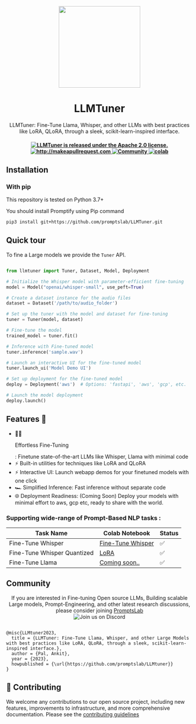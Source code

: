 <div align="center">
<img width="220px" src="https://raw.githubusercontent.com/promptslab/LLMTuner/main/assets/logo.png">
<h1>LLMTuner</h1></div>
<!-- 
<h2 align="center">LLMTuner</h2> -->

<p align="center">
  <p align="center">LLMTuner: Fine-Tune Llama, Whisper, and other LLMs with best practices like LoRA, QLoRA, through a sleek, scikit-learn-inspired interface.
</p>
</p>

 <h4 align="center">
  <a href="https://github.com/promptslab/LLMTuner/blob/main/LICENSE">
    <img src="https://img.shields.io/badge/License-Apache_2.0-blue.svg" alt="LLMTuner is released under the Apache 2.0 license." />
  </a>
  <a href="http://makeapullrequest.com">
    <img src="https://img.shields.io/badge/PRs-welcome-brightgreen.svg?style=flat-square" alt="http://makeapullrequest.com" />
  </a>
  <a href="https://discord.gg/m88xfYMbK6">
    <img src="https://img.shields.io/badge/Discord-Community-orange" alt="Community" />
  </a>
  <a href="#">
    <img src="https://colab.research.google.com/assets/colab-badge.svg" alt="colab" />
  </a>
</h4>


## Installation

### With pip

This repository is tested on Python 3.7+

You should install Promptify using Pip command

```bash
pip3 install git+https://github.com/promptslab/LLMTuner.git
```

## Quick tour

To fine a Large models we provide the `Tuner` API.

```python

from llmtuner import Tuner, Dataset, Model, Deployment

# Initialize the Whisper model with parameter-efficient fine-tuning
model = Model("openai/whisper-small", use_peft=True)

# Create a dataset instance for the audio files
dataset = Dataset('/path/to/audio_folder')

# Set up the tuner with the model and dataset for fine-tuning
tuner = Tuner(model, dataset)

# Fine-tune the model
trained_model = tuner.fit()

# Inference with Fine-tuned model
tuner.inference('sample.wav')

# Launch an interactive UI for the fine-tuned model
tuner.launch_ui('Model Demo UI')

# Set up deployment for the fine-tuned model
deploy = Deployment('aws')  # Options: 'fastapi', 'aws', 'gcp', etc.

# Launch the model deployment
deploy.launch()

```

<h2>Features 🤖 </h2>
<ul>
  <li>🏋️‍♂️ <p>Effortless Fine-Tuning</p>: Finetune state-of-the-art LLMs like Whisper, Llama with minimal code</li>
  <li>⚡️ Built-in utilities for techniques like LoRA and QLoRA </li>
  <li>⚡️ Interactive UI: Launch webapp demos for your finetuned models with one click</li>
  <li>🏎️ Simplified Inference: Fast inference without separate code</li>
  <li>🌐 Deployment Readiness: (Coming Soon) Deploy your models with minimal effort to aws, gcp etc, ready to share with the world.</li> 
</ul>



### Supporting wide-range of Prompt-Based NLP tasks :

| Task Name | Colab Notebook | Status |
|-------------|-------|-------|
| Fine-Tune Whisper | [Fine-Tune Whisper](https://colab.research.google.com/drive/1j_1AcPRk4s1uivVRSwrsOfodjPv55Jpc?usp=sharing) | ✅  |
| Fine-Tune Whisper Quantized  | [LoRA](https://colab.research.google.com/drive/1j_1AcPRk4s1uivVRSwrsOfodjPv55Jpc?usp=sharing) | ✅    |
| Fine-Tune Llama | [Coming soon..](#) | ✅    |


## Community 
<div align="center">
If you are interested in Fine-tuning Open source LLMs, Building scalable Large models, Prompt-Engineering, and other latest research discussions, please consider joining <a href="https://discord.gg/m88xfYMbK6">PromptsLab</a></div>
<div align="center">
<img alt="Join us on Discord" src="https://img.shields.io/discord/1069129502472556587?color=5865F2&logo=discord&logoColor=white">
</div>

```

@misc{LLMtuner2023,
  title = {LLMTuner: Fine-Tune Llama, Whisper, and other Large Models with best practices like LoRA, QLoRA, through a sleek, scikit-learn-inspired interface.},
  author = {Pal, Ankit},
  year = {2023},
  howpublished = {\url{https://github.com/promptslab/LLMtuner}}
}

```

## 💁 Contributing

We welcome any contributions to our open source project, including new features, improvements to infrastructure, and more comprehensive documentation. 
Please see the [contributing guidelines](#)
